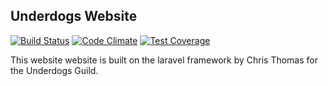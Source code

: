 ## Underdogs Website

[![Build Status](https://magnum.travis-ci.com/faore/underdogs.im.svg?token=tzxNsytXzg4owajAcSDG&branch=master)](https://magnum.travis-ci.com/faore/underdogs.im)
[![Code Climate](https://codeclimate.com/repos/54d4e7fc695680200000498c/badges/b7bb8e611c5373c5a162/gpa.svg)](https://codeclimate.com/repos/54d4e7fc695680200000498c/feed)
[![Test Coverage](https://codeclimate.com/repos/54d4e7fc695680200000498c/badges/b7bb8e611c5373c5a162/coverage.svg)](https://codeclimate.com/repos/54d4e7fc695680200000498c/feed)

This website website is built on the laravel framework by Chris Thomas for the Underdogs Guild.
